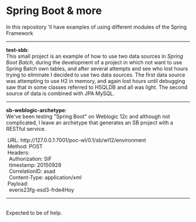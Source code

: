 # Spring Boot & more
In this repository 'll have examples of using different modules of the Spring Framework


<hr>
<b>test-sbb</b>: </br>
This small project is an example of how to use two data sources in <em>Spring Boot Batch</em>, during the development of a project in which not want to use Spring Batch own tables, and after several attempts and see who lost hours trying to eliminate I decided to use two data sources.
The first data source was attempting to use H2 in memory, and again lost hours until debugging saw that in some classes referred to HSQLDB and all was light. The second source of data is combined with JPA MySQL.
</br>
<hr>
<b>sb-weblogic-archetype</b>:</br> 
We've been testing "Spring Boot" on Weblogic 12c and although not complicated, I leave an archetype that generates an SB project with a RESTful service.
</br>
<p>
&nbsp;URL: http://127.0.0.1:7001/poc-wl/0.1/sb/wl12/environment</br>
&nbsp;Method: POST</br>
&nbsp;Headers:</br>
  &nbsp;&nbsp;Authorization: SIF</br>
  &nbsp;&nbsp;timestamp: 20150928</br>
  &nbsp;&nbsp;CorrelationID: asad</br>
  &nbsp;&nbsp;Content-Type: application/xml</br>
&nbsp;Payload:</br>
  &nbsp;&nbsp;<environment><application>everis</application><messg><id>23fg-esd3-frde4</id></messg><timestamp>Hoy</timestamp></environment></br>
</p>
<hr>
</br>
Expected to be of help.

